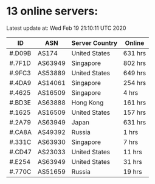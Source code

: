 # 13 online servers:

Latest update at: Wed Feb 19 21:10:11 UTC 2020

| ID | ASN | Server Country | Online |
| -- | --- | -------------- | ------ |
| #.D09B | AS174 | United States | 631 hrs |
| #.7F1D | AS63949 | Singapore | 802 hrs |
| #.9FC3 | AS53889 | United States | 649 hrs |
| #.4DA9 | AS14061 | Singapore | 254 hrs |
| #.4625 | AS16509 | Singapore | 4 hrs |
| #.BD3E | AS63888 | Hong Kong | 161 hrs |
| #.1625 | AS16509 | United States | 157 hrs |
| #.2A79 | AS63949 | Japan | 631 hrs |
| #.CA8A | AS49392 | Russia | 1 hrs |
| #.331C | AS63930 | Singapore | 7 hrs |
| #.CD47 | AS23033 | United States | 11 hrs |
| #.E254 | AS63949 | United States | 31 hrs |
| #.770C | AS51659 | Russia | 19 hrs |

